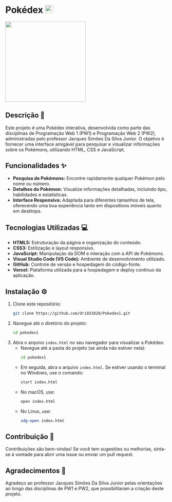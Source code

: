 # Pokédex <img src="https://adrianepokedex.vercel.app/images/pokedex.png" width="25" />
<img src="https://adrianepokedex.vercel.app/images/pokedex.png" width="250" />


## Descrição 📝

Este projeto é uma Pokédex interativa, desenvolvida como parte das disciplinas de Programação Web 1 (PW1) e Programação Web 2 (PW2), administradas pelo professor Jacques Simões Da Silva Junior. O objetivo é fornecer uma interface amigável para pesquisar e visualizar informações sobre os Pokémons, utilizando HTML, CSS e JavaScript.

## Funcionalidades ✨

- **Pesquisa de Pokémons:** Encontre rapidamente qualquer Pokémon pelo nome ou número.
- **Detalhes do Pokémon:** Visualize informações detalhadas, incluindo tipo, habilidades e estatísticas.
- **Interface Responsiva:** Adaptada para diferentes tamanhos de tela, oferecendo uma boa experiência tanto em dispositivos móveis quanto em desktops.

## Tecnologias Utilizadas 💻

- **HTML5:** Estruturação da página e organização do conteúdo.
- **CSS3:** Estilização e layout responsivo.
- **JavaScript:** Manipulação da DOM e interação com a API de Pokémons.
- **Visual Studio Code (VS Code):** Ambiente de desenvolvimento utilizado.
- **GitHub:** Controle de versão e hospedagem do código-fonte.
- **Vercel:** Plataforma utilizada para a hospedagem e deploy contínuo da aplicação.

## Instalação ⚙️

1. Clone este repositório:
    ```bash
    git clone https://github.com/dri031020/Pokedex1.git
    ```
2. Navegue até o diretório do projeto:
    ```bash
    cd pokedex1
    ```
3. Abra o arquivo `index.html` no seu navegador para visualizar a Pokédex:
    - Navegue até a pasta do projeto (se ainda não estiver nela):
      ```bash
      cd pokedex1
      ```
    - Em seguida, abra o arquivo `index.html`. Se estiver usando o terminal no Windows, use o comando:
      ```bash
      start index.html
      ```
    - No macOS, use:
      ```bash
      open index.html
      ```
    - No Linux, use:
      ```bash
      xdg-open index.html
      ```

## Contribuição 🤝

Contribuições são bem-vindas! Se você tem sugestões ou melhorias, sinta-se à vontade para abrir uma issue ou enviar um pull request.

## Agradecimentos 🙏

Agradeço ao professor Jacques Simões Da Silva Junior pelas orientações ao longo das disciplinas de PW1 e PW2, que possibilitaram a criação deste projeto.

